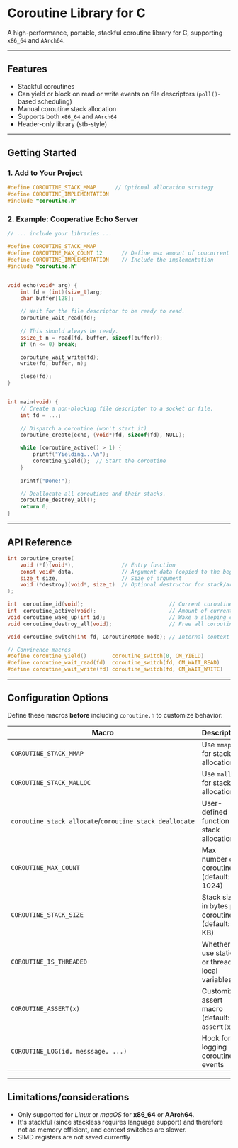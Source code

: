 # Coroutine Library for C

A high-performance, portable, stackful coroutine library for C, supporting `x86_64` and `AArch64`. 

---

## Features

* Stackful coroutines
* Can yield or block on read or write events on file descriptors (`poll()`-based scheduling) 
* Manual coroutine stack allocation
* Supports both `x86_64` and `AArch64`
* Header-only library (stb-style)

---

## Getting Started

### 1. Add to Your Project

```c
#define COROUTINE_STACK_MMAP      // Optional allocation strategy
#define COROUTINE_IMPLEMENTATION
#include "coroutine.h"
```

### 2. Example: Cooperative Echo Server

```c
// ... include your libraries ...

#define COROUTINE_STACK_MMAP
#define COROUTINE_MAX_COUNT 12      // Define max amount of concurrent coroutines
#define COROUTINE_IMPLEMENTATION    // Include the implementation
#include "coroutine.h"


void echo(void* arg) {
    int fd = (int)(size_t)arg;
    char buffer[128];

    // Wait for the file descriptor to be ready to read.
    coroutine_wait_read(fd);
    
    // This should always be ready.
    ssize_t n = read(fd, buffer, sizeof(buffer));
    if (n <= 0) break;

    coroutine_wait_write(fd);
    write(fd, buffer, n);

    close(fd);
}


int main(void) {
    // Create a non-blocking file descriptor to a socket or file.
    int fd = ...;
    
    // Dispatch a coroutine (won't start it)
    coroutine_create(echo, (void*)fd, sizeof(fd), NULL);

    while (coroutine_active() > 1) {
        printf("Yielding...\n");
        coroutine_yield();  // Start the coroutine
    }
    
    printf("Done!");

    // Deallocate all coroutines and their stacks.
    coroutine_destroy_all();
    return 0;
}
```

---

## API Reference

```c
int coroutine_create(
    void (*f)(void*),               // Entry function
    const void* data,               // Argument data (copied to the beginning of the coroutine stack)
    size_t size,                    // Size of argument
    void (*destroy)(void*, size_t)  // Optional destructor for stack/argument
);

int  coroutine_id(void);                           // Current coroutine ID
int  coroutine_active(void);                       // Amount of currently running coroutines
void coroutine_wake_up(int id);                    // Wake a sleeping coroutine
void coroutine_destroy_all(void);                  // Free all coroutine stacks

void coroutine_switch(int fd, CoroutineMode mode); // Internal context switcher

// Convinence macros
#define coroutine_yield()        coroutine_switch(0, CM_YIELD)
#define coroutine_wait_read(fd)  coroutine_switch(fd, CM_WAIT_READ)
#define coroutine_wait_write(fd) coroutine_switch(fd, CM_WAIT_WRITE)
```

---

## Configuration Options

Define these macros **before** including `coroutine.h` to customize behavior:

| Macro                                                   | Description                                        |
|---------------------------------------------------------|----------------------------------------------------|
| `COROUTINE_STACK_MMAP`                                  | Use `mmap` for stack allocation                    |
| `COROUTINE_STACK_MALLOC`                                | Use `malloc` for stack allocation                  |
| `coroutine_stack_allocate`/`coroutine_stack_deallocate` | User-defined function for stack allocation         |
| `COROUTINE_MAX_COUNT`                                   | Max number of coroutines (default: 1024)           |
| `COROUTINE_STACK_SIZE`                                  | Stack size in bytes per coroutine (default: 32 KB) |
| `COROUTINE_IS_THREADED`                                 | Whether to use static or thread-local variables    |
| `COROUTINE_ASSERT(x)`                                   | Customize assert macro (default: `assert(x)`)      |
| `COROUTINE_LOG(id, messsage, ...)`                      | Hook for logging coroutine events                  |

---

## Limitations/considerations

* Only supported for *Linux* or *macOS* for **x86\_64** or **AArch64**.
* It's stackful (since stackless requires language support) and therefore not as memory efficient, and context switches are slower.
* SIMD registers are not saved currently